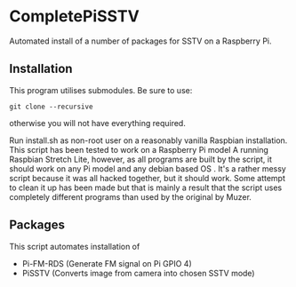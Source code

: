 # CompletePiSSTV

Automated install of a number of packages for SSTV on a Raspberry Pi.



## Installation
This program utilises submodules. Be sure to use:
```
git clone --recursive
```
otherwise you will not have everything required.

Run install.sh as non-root user on a reasonably vanilla Raspbian installation.
This script has been tested to work on a Raspberry Pi model A running Raspbian Stretch Lite, however, as all programs are built by the script, it should work on any Pi model and any debian based OS
.
It's a rather messy script because it was all hacked together, but it should work. Some attempt to clean it up has been made but that is mainly a result that the script uses completely different programs than used by the original by Muzer.

## Packages
This script automates installation of
* Pi-FM-RDS (Generate FM signal on Pi GPIO 4)
* PiSSTV (Converts image from camera into chosen SSTV mode)
